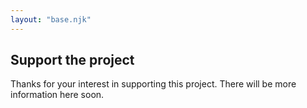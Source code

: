 ```yaml
---
layout: "base.njk"
---
```


## Support the project

Thanks for your interest in supporting this project. There will be more information here soon.
